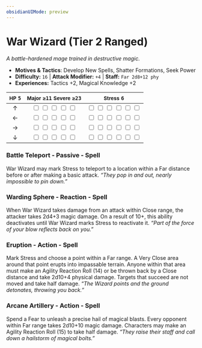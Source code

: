 ```yaml
---
obsidianUIMode: preview
---
```

# War Wizard (Tier 2 Ranged)

*A battle-hardened mage trained in destructive magic.*

- **Motives & Tactics**: Develop New Spells, Shatter Formations, Seek Power
- **Difficulty:** `16` | **Attack Modifier:** `+4` | **Staff:** `Far 2d8+12 phy`
- **Experiences:** Tactics +2, Magical Knowledge +2

| <small>HP</small> `5` | <small>Major</small> `≥11` <small>Severe</small> `≥23` | <small>Stress</small> `6` |
|:-:|:-:|:-:|
| ↑ |  <input type="checkbox" unchecked id="930044e7"> <input type="checkbox" unchecked id="8ef610b6"> <input type="checkbox" unchecked id="2aef1deb"> <input type="checkbox" unchecked id="c4a07776"> <input type="checkbox" unchecked id="fad54b24"> |  <input type="checkbox" unchecked id="3ca9be85"> <input type="checkbox" unchecked id="c521c3d1"> <input type="checkbox" unchecked id="4c4fded3"> <input type="checkbox" unchecked id="6fb3053f"> <input type="checkbox" unchecked id="88c3e7e8"> <input type="checkbox" unchecked id="9744deef"> |
| ← |  <input type="checkbox" unchecked id="63064dd7"> <input type="checkbox" unchecked id="13b19e8f"> <input type="checkbox" unchecked id="76bbcec5"> <input type="checkbox" unchecked id="436a2075"> <input type="checkbox" unchecked id="4564abed"> |  <input type="checkbox" unchecked id="cd66a3e5"> <input type="checkbox" unchecked id="7aa62c44"> <input type="checkbox" unchecked id="b40d4cdf"> <input type="checkbox" unchecked id="fd2da50c"> <input type="checkbox" unchecked id="72c2256f"> <input type="checkbox" unchecked id="bcd45f69"> |
| → |  <input type="checkbox" unchecked id="d3197bd6"> <input type="checkbox" unchecked id="145e60aa"> <input type="checkbox" unchecked id="c1248bdb"> <input type="checkbox" unchecked id="491b19d6"> <input type="checkbox" unchecked id="2d027f50"> |  <input type="checkbox" unchecked id="c9d96911"> <input type="checkbox" unchecked id="dad00efe"> <input type="checkbox" unchecked id="5f30622f"> <input type="checkbox" unchecked id="7f3c2bb5"> <input type="checkbox" unchecked id="8f3ea4e1"> <input type="checkbox" unchecked id="c8cc135c"> |
| ↓ |  <input type="checkbox" unchecked id="4197ee20"> <input type="checkbox" unchecked id="94ffc1f5"> <input type="checkbox" unchecked id="f6685866"> <input type="checkbox" unchecked id="76dbe771"> <input type="checkbox" unchecked id="afe49994"> |  <input type="checkbox" unchecked id="3b0e32c9"> <input type="checkbox" unchecked id="9fc600e5"> <input type="checkbox" unchecked id="422e7e34"> <input type="checkbox" unchecked id="e3ba579c"> <input type="checkbox" unchecked id="57c2da5e"> <input type="checkbox" unchecked id="df62b11d"> |

### Battle Teleport - Passive - Spell

War Wizard may mark Stress to teleport to a location within a Far distance before or after making a basic attack. *“They pop in and out, nearly impossible to pin down.”*

### Warding Sphere - Reaction - Spell

When War Wizard takes damage from an attack within Close range, the attacker takes 2d4+3 magic damage. On a result of 10+, this ability deactivates until War Wizard marks Stress to reactivate it. *“Part of the force of your blow reflects back on you.”*

### Eruption - Action - Spell

Mark Stress and choose a point within a Far range. A Very Close area around that point erupts into impassable terrain. Anyone within that area must make an Agility Reaction Roll (14) or be thrown back by a Close distance and take 2d10+4 physical damage. Targets that succeed are not moved and take half damage. *“The Wizard points and the ground detonates, throwing you back.”*

### Arcane Artillery - Action - Spell

Spend a Fear to unleash a precise hail of magical blasts. Every opponent within Far range takes 2d10+10 magic damage. Characters may make an Agility Reaction Roll (15) to take half damage. *“They raise their staff and call down a hailstorm of magical bolts.”*
